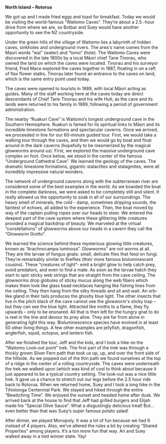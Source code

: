 **North Island – Rotorua**

We got up and I made fried eggs and toast for breakfast. Today we
would be visiting the world-famous “Waitomo Caves”. They’re about
a 2.5 -hour drive from where we are, so Botbar and Suey would have
another opportunity to see the NZ countryside.

Under the green hills of the village of Waitomo lies a labyrinth of hidden
caves, sinkholes and underground rivers. The area's name comes from
the Maori words “wai” (water) and “tomo” (hole).
The Waitomo Caves were discovered in the late 1800s by a local Māori
chief Tane Tinorau, who owned the land on which the caves were
located. Tinorau and his surveyor friend, Fred Mace explored the caves
together in 1887, floating in on a raft of flax flower stalks. Tinorau later
found an entrance to the caves on land, which is the same entry point
used today.

The caves were opened to tourists in 1889, with local Māori acting as
guides. Many of the staff working here at the caves today are direct
descendants of Chief Tane Tinorau and his wife Huti, as the cave and
its lands were returned to his family in 1989, following a period of
government administration.

The nearby “Ruakuri Cave” is Waitomo’s longest underground cave in
the Southern Hemisphere. Ruakuri is famed for its spiritual links to Māori
and its incredible limestone formations and spectacular caverns.
Once we arrived, we proceeded in line for our 60-minute guided tour.
First, we would take a walking tour through the caves, and then we
would go by boat and float around in the dark caverns (hopefully to
be mesmerized by the magical glowworms around us).
First, we explored the massive underground cave complex on foot.
Once below, we stood in the center of the famous “Underground
Cathedral Cave”. We learned the geology of the caves. The dramatic
limestone formations, gigantic stalactites and stalagmites, were all
incredibly impressive natural wonders.

The network of underground caverns along with the subterranean river
are considered some of the best examples in the world. As we
boarded the boat in the complete darkness, we were asked to be
completely still and silent. It really allowed us the opportunity to soak
in all of our surroundings. The heavy smell of minerals, the cold - damp,
sometimes dripping sounds, the faintest of echoes, all added to the
experience. Then, the boat moved by way of the captain pulling
ropes over our heads to steer. We entered the deepest part of the
cave system where these glittering little creatures provided a magical
backdrop of beauty. We marveled at the virtual “constellations” of
glowworms above our heads in a cavern they call the “Glowworm
Grotto”.

We learned the science behind these mysterious glowing little
creatures, known as “Arachnocampa luminosa”. Glowworms” are not
worms at all. They are the larvae of fungus gnats: small, delicate flies
that feed on fungi. They’re remarkably similar to fireflies (their more
famous bioluminescent cousins). These “creatures of light”- emit a bright
glow to help catch prey, avoid predators, and even to find a mate. As
soon as the larvae hatch they start to spin sticky web strings that are
straight from the cave ceiling. The glowworms drop globules of sticky
mucus along the web fibers which makes them look like glass bead
necklaces hanging like fishing lines from the ceiling. They then hang
from the silky threads and sit and wait. An orb-like gland in their tails
produces the ghostly blue light. The other insects that live in the pitch
black of the cave cannot see the glowworm's sticky trap – but they can
see the blue light. Attracted like moths to a flame, they fly upwards –
only to be ensnared. All that is then left for the hungry gnat to do is reel
in the line and devour its prey alive. They are far from alone in
generating light this way. Bioluminescence species have evolved in at
least 50 other living things. A few other examples are jellyfish,
dragonfish, anglerfish, squid, octopus, and lantern fish.

After we finished the tour, Jeff and the kids, and I took a hike on the
“Waitomo Look-out point” trek. The first part of the trek was through a
thickly grown Silver Fern path that took us up, up, and over the front
side of the hillside. As we popped out of the thin path we found
ourselves at the top of a ridge in the center of a rolling countryside.
The caves were underneath the trek we walked upon (which was kind
of cool to think about because it just appeared to be a typical country
setting. The look-out was a nice little trek. It gave us a chance to
stretch out our legs before the 2.5 hour ride back to Rotorua.
When we returned home, Suey and I took a long hike in the Tihiotonga
Centennial Park. We stayed and hiked through the entire “Bewitching
Time”. We enjoyed the sunset and headed home after dusk.
We arrived back at the house to find that Jeff had grilled burgers and
Elijah made his “Special Olive Sauce”. What a disgustingly delicious
treat! But… even better than that was Suey’s super famous potato
salad!

After dinner, we played Monopoly. It was a lot of fun because we had
6 instead of 4 players. Also, we’ve altered the rules a bit by creating
“Shared Properties” among players. It’s a ton more fun that way. Ari
and Suey walked away in a tied winner state. Yay!